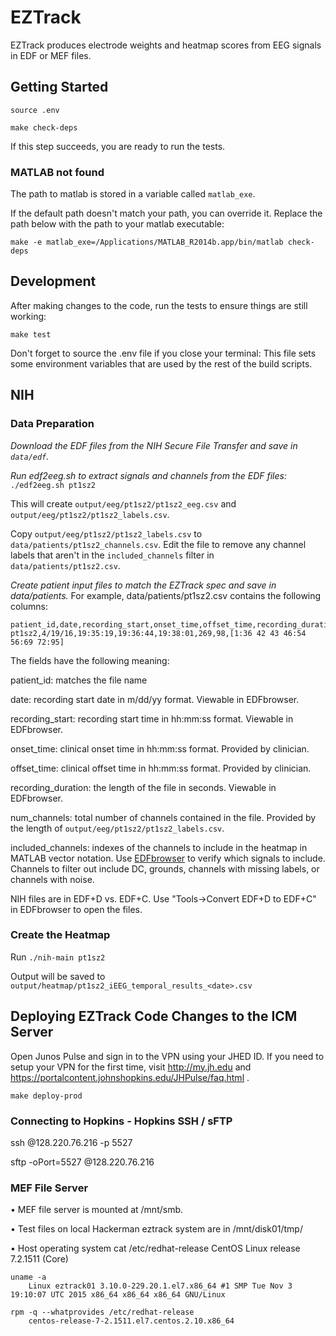 # EZTrack

EZTrack produces electrode weights and heatmap scores from EEG signals in EDF or MEF files.

## Getting Started

`source .env`

`make check-deps`

If this step succeeds, you are ready to run the tests.

### MATLAB not found

The path to matlab is stored in a variable called `matlab_exe`.

If the default path doesn't match your path, you can override it.
Replace the path below with the path to your matlab executable:

`make -e matlab_exe=/Applications/MATLAB_R2014b.app/bin/matlab check-deps`

## Development

After making changes to the code, run the tests to ensure things are still working:

`make test`

Don't forget to source the .env file if you close your terminal: This file sets
some environment variables that are used by the rest of the build scripts.

## NIH

### Data Preparation

*Download the EDF files from the NIH Secure File Transfer and save in `data/edf`.*


*Run edf2eeg.sh to extract signals and channels from the EDF files:* `./edf2eeg.sh pt1sz2`

This will create `output/eeg/pt1sz2/pt1sz2_eeg.csv` and `output/eeg/pt1sz2/pt1sz2_labels.csv`.

Copy `output/eeg/pt1sz2/pt1sz2_labels.csv` to `data/patients/pt1sz2_channels.csv`. Edit the file to remove any channel labels that aren't in the `included_channels` filter in `data/patients/pt1sz2.csv`.


*Create patient input files to match the EZTrack spec and save in data/patients.* For example, data/patients/pt1sz2.csv contains the following columns:

```
patient_id,date,recording_start,onset_time,offset_time,recording_duration,num_channels,included_channels
pt1sz2,4/19/16,19:35:19,19:36:44,19:38:01,269,98,[1:36 42 43 46:54 56:69 72:95]
```

The fields have the following meaning:

patient_id: matches the file name

date: recording start date in m/dd/yy format. Viewable in EDFbrowser.

recording_start: recording start time in hh:mm:ss format. Viewable in EDFbrowser.

onset_time: clinical onset time in hh:mm:ss format. Provided by clinician.

offset_time: clinical offset time in hh:mm:ss format. Provided by clinician.

recording_duration: the length of the file in seconds. Viewable in EDFbrowser.

num_channels: total number of channels contained in the file. Provided by the length of `output/eeg/pt1sz2/pt1sz2_labels.csv`.

included_channels: indexes of the channels to include in the heatmap in MATLAB vector notation. Use [EDFbrowser](www.teuniz.net/edfbrowser/) to verify which signals to include. Channels to filter out include DC, grounds, channels with missing labels, or channels with noise.

NIH files are in EDF+D vs. EDF+C. Use "Tools->Convert EDF+D to EDF+C" in EDFbrowser to open the files.


### Create the Heatmap

Run `./nih-main pt1sz2`

Output will be saved to `output/heatmap/pt1sz2_iEEG_temporal_results_<date>.csv`




## Deploying EZTrack Code Changes to the ICM Server

Open Junos Pulse and sign in to the VPN using your JHED ID. If you need to setup your VPN for the first time, visit http://my.jh.edu and https://portalcontent.johnshopkins.edu/JHPulse/faq.html .

`make deploy-prod`


### Connecting to Hopkins - Hopkins SSH / sFTP

ssh <user>@128.220.76.216 -p 5527

sftp -oPort=5527 <user>@128.220.76.216


### MEF File Server

• MEF file server is mounted at /mnt/smb.

• Test files on local Hackerman eztrack system are in /mnt/disk01/tmp/

• Host operating system
    cat /etc/redhat-release
        CentOS Linux release 7.2.1511 (Core)

    uname -a
        Linux eztrack01 3.10.0-229.20.1.el7.x86_64 #1 SMP Tue Nov 3 19:10:07 UTC 2015 x86_64 x86_64 x86_64 GNU/Linux

    rpm -q --whatprovides /etc/redhat-release
        centos-release-7-2.1511.el7.centos.2.10.x86_64

